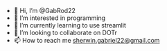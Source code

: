 - 👋 Hi, I’m @GabRod22
- 👀 I’m interested in programming
- 🌱 I’m currently learning to use streamlit
- 💞️ I’m looking to collaborate on DOTr
- 📫 How to reach me sherwin.gabriel22@gmail.com

<!---
GabRod22/GabRod22 is a ✨ special ✨ repository because its `README.md` (this file) appears on your GitHub profile.
You can click the Preview link to take a look at your changes.
--->
